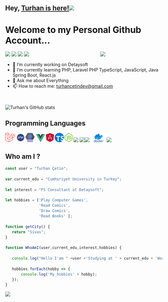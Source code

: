 ## Hey, [Turhan is here!](https://www.youtube.com/channel/UCcSpzWDmk9Df_SQb_SpApfg)<img src="https://media.giphy.com/media/hvRJCLFzcasrR4ia7z/giphy.gif" width="25px">

<h1>Welcome to my Personal Github Account...</h1> 

<img src = 'https://media0.giphy.com/media/26tn33aiTi1jkl6H6/giphy.gif?cid=790b76111a727911e72bb786a6a6b69b79370e9ba9664904&rid=giphy.gif&ct=g' width= 200  align='right' style=""/>


<p align="left">
<a href="mailto: turhancetindev@gmail.com"><img src="https://img.shields.io/badge/-email-1d76b0?&style=for-the-badge&logo=Microsoft-outlook&logoColor=white"></a>
<a href="https://www.linkedin.com/in/turhan-%C3%A7etin-80803319a/"><img src="https://img.shields.io/badge/linkedin-0a66c2.svg?&style=for-the-badge&logo=linkedin&logoColor=white" ></a>
<a href="https://twitter.com/turhancetindev"><img src="https://img.shields.io/badge/twitter-0a66c2.svg?&style=for-the-badge&logo=twitter&logoColor=white"></a>  
<a href="https://www.youtube.com/channel/UCcSpzWDmk9Df_SQb_SpApfg"><img src="https://img.shields.io/badge/youtube-ff0000.svg?&style=for-the-badge&logo=youtube&logoColor=white"></a>  
</p>

- 🔭 I’m currently working on Detaysoft
- 🌱 I’m currently learning PHP, Laravel PHP TypeScript, JavaScript, Java Spring Boot, React.js
- 💬 Ask me about Everything
- 📫 How to reach me: turhancetindev@gmail.com

<br>

![Turhan's GitHub stats](https://github-readme-stats.vercel.app/api?username=TurhanCetin&show_icons=true&theme=radical)


## Programming Languages
<img src = 'https://github.com/TurhanCetin/TurhanCetin/blob/main/images/Laravel.svg.png' width='30'/> <img src = 'https://github.com/TurhanCetin/TurhanCetin/blob/main/images/php.png' width='30'/><img src = 'https://github.com/TurhanCetin/TurhanCetin/blob/main/images/react.png' width='30'/> <img src = 'https://github.com/TurhanCetin/TurhanCetin/blob/main/images/vue.png' width='30'/><img src = 'https://github.com/TurhanCetin/TurhanCetin/blob/main/images/angular3.png' width='30'/><img src = 'https://github.com/TurhanCetin/TurhanCetin/blob/main/images/typeScript.png' width='30'/><img src = 'https://github.com/TurhanCetin/TurhanCetin/blob/main/images/javascript2.png' width='30'/><img src = 'https://github.com/MarikIshtar007/MarikIshtar007/blob/master/images/java.svg' width='30'/> <img src = 'https://github.com/MarikIshtar007/MarikIshtar007/blob/master/images/html.svg' width='30'/><img src = 'https://github.com/MarikIshtar007/MarikIshtar007/blob/master/images/css.svg' width='30'/> <img src = 'https://github.com/TurhanCetin/TurhanCetin/blob/main/images/Docker-Symbol.png' width='50'/><img src = 'https://github.com/MarikIshtar007/MarikIshtar007/blob/master/images/git.svg' width='30'/>


## Who am I ?
 ```javascript
const user = "Turhan Çetin";

var current_edu = "Cumhuriyet University in Turkey";

let interest = "FS Consultant at Detaysoft";

let hobbies = ['Play Computer Games',
                'Read Comics',
                'Draw Comics',
                'Read Books' ];

function getCity() {
    return "Sivas";
}

function WhoAmI(user,current_edu,interest,hobbies) {
    
    console.log("Hello I'am " +user +'Studying at ' + current_edu + 'Work at ' + interest );

    hobbies.forEach(hobby => {
        console.log('My hobbies' + hobby);
    });      
}           

```

 <img src = "https://github-readme-stats.vercel.app/api/top-langs/?username=TurhanCetin&layout=compact" align="left">


